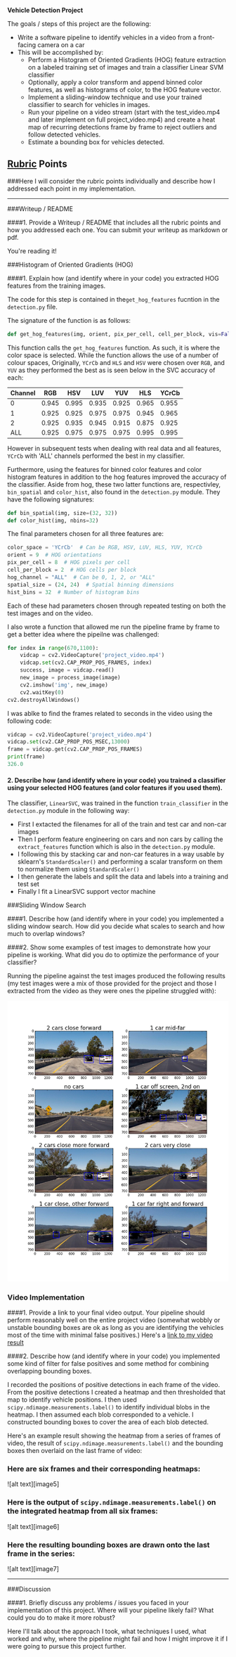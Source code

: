 **Vehicle Detection Project**

The goals / steps of this project are the following:

* Write a software pipeline to identify vehicles in a video from a front-facing camera on a car
* This will be accomplished by:
  * Perform a Histogram of Oriented Gradients (HOG) feature extraction on a labeled training set of images and train a classifier Linear SVM classifier
  * Optionally, apply a color transform and append binned color features, as well as histograms of color, to the HOG feature vector. 
  * Implement a sliding-window technique and use your trained classifier to search for vehicles in images.
  * Run your pipeline on a video stream (start with the test_video.mp4 and later implement on full project_video.mp4) and create a heat map of recurring detections frame by frame to reject outliers and follow detected vehicles.
  * Estimate a bounding box for vehicles detected.

[//]: # (Image References)
[image1]: ./output_images/8_test_images.png "Pipeline run on test images"

## [Rubric](https://review.udacity.com/#!/rubrics/513/view) Points
###Here I will consider the rubric points individually and describe how I addressed each point in my implementation.  

---
###Writeup / README

####1. Provide a Writeup / README that includes all the rubric points and how you addressed each one.  You can submit your writeup as markdown or pdf.

You're reading it!

###Histogram of Oriented Gradients (HOG)

####1. Explain how (and identify where in your code) you extracted HOG features from the training images.

The code for this step is contained in the`get_hog_features` fucntion in the `detection.py` file.

The signature of the function is as follows:
```python
def get_hog_features(img, orient, pix_per_cell, cell_per_block, vis=False, feature_vec=True):
```

This function calls the `get_hog_features` function. As such, it is where the color space is selected. While the function allows the use of a number of colour spaces, Originally,  `YCrCb` and `HLS` and `HSV` were chosen over `RGB`, and `YUV` as they performed the best as is seen below in the SVC accuracy of each:

Channel | RGB | HSV | LUV | YUV | HLS | YCrCb
--------|-----|-----|-----|-----|-----|------
0 | 0.945 | 0.995 | 0.935 | 0.925 | 0.965 | 0.955
1 | 0.925 | 0.925 | 0.975 | 0.975 | 0.945 | 0.965
2 | 0.925 | 0.935 | 0.945 | 0.915 | 0.875 | 0.925
ALL | 0.925 | 0.975 | 0.975 | 0.975 | 0.995 | 0.995

However in subsequent tests when dealing with real data and all features, `YCrCb` with 'ALL' channels performed the best in my classifier.

Furthermore, using the features for binned color features and color histogram features in addition to the hog features improved the accuracy of the classifier. Aside from hog, these two latter functions are, respectivley, `bin_spatial` and `color_hist`, also found in the `detection.py` module. They have the following signatures:

```python
def bin_spatial(img, size=(32, 32))
def color_hist(img, nbins=32)
```

The final parameters chosen for all three features are:
```python
color_space = 'YCrCb'  # Can be RGB, HSV, LUV, HLS, YUV, YCrCb
orient = 9  # HOG orientations
pix_per_cell = 8  # HOG pixels per cell
cell_per_block = 2  # HOG cells per block
hog_channel = "ALL"  # Can be 0, 1, 2, or "ALL"
spatial_size = (24, 24)  # Spatial binning dimensions
hist_bins = 32  # Number of histogram bins
```

Each of these had parameters chosen through repeated testing on both the test images and on the video.

I also wrote a function that allowed me run the pipeline frame by frame to get a better idea where the pipeilne was challenged:

```python
for index in range(670,1100):
    vidcap = cv2.VideoCapture('project_video.mp4')
    vidcap.set(cv2.CAP_PROP_POS_FRAMES, index)
    success, image = vidcap.read()
    new_image = process_image(image)
    cv2.imshow('img', new_image)
    cv2.waitKey(0)
cv2.destroyAllWindows()
```
I was ablke to find the frames related to seconds in the video using the following code:

```python
vidcap = cv2.VideoCapture('project_video.mp4')
vidcap.set(cv2.CAP_PROP_POS_MSEC,13000)
frame = vidcap.get(cv2.CAP_PROP_POS_FRAMES)
print(frame)
326.0
```

#### 2\. Describe how (and identify where in your code) you trained a classifier using your selected HOG features (and color features if you used them).

The classifier, `LinearSVC`, was trained in the function `train_classifier` in the `detection.py` module in the following way:
* First I extacted the filenames for all of the train and test car and non-car images
* Then I perform feature engineering on cars and non cars by calling the `extract_features` function which is also in the `detection.py` module.
* I following this by stacking car and non-car features in a way usable by sklearn's `StandardScaler()` and performing a scalar transform on them to normalize them using `StandardScaler()`
* I then generate the labels and split the data and labels into a training and test set
* Finally I fit a LinearSVC support vector machine

###Sliding Window Search

####1. Describe how (and identify where in your code) you implemented a sliding window search.  How did you decide what scales to search and how much to overlap windows?


####2. Show some examples of test images to demonstrate how your pipeline is working.  What did you do to optimize the performance of your classifier?

Running the pipeline against the test images produced the following results (my test images were a mix of those provided for the project and those I extracted from the video as they were ones the pipeline struggled with):

![alt text][image1]

### Video Implementation

####1. Provide a link to your final video output.  Your pipeline should perform reasonably well on the entire project video (somewhat wobbly or unstable bounding boxes are ok as long as you are identifying the vehicles most of the time with minimal false positives.)
Here's a [link to my video result](./project_video_with_vehicle_detection_3.mp4)


####2. Describe how (and identify where in your code) you implemented some kind of filter for false positives and some method for combining overlapping bounding boxes.

I recorded the positions of positive detections in each frame of the video.  From the positive detections I created a heatmap and then thresholded that map to identify vehicle positions.  I then used `scipy.ndimage.measurements.label()` to identify individual blobs in the heatmap.  I then assumed each blob corresponded to a vehicle.  I constructed bounding boxes to cover the area of each blob detected.  

Here's an example result showing the heatmap from a series of frames of video, the result of `scipy.ndimage.measurements.label()` and the bounding boxes then overlaid on the last frame of video:

### Here are six frames and their corresponding heatmaps:

![alt text][image5]

### Here is the output of `scipy.ndimage.measurements.label()` on the integrated heatmap from all six frames:
![alt text][image6]

### Here the resulting bounding boxes are drawn onto the last frame in the series:
![alt text][image7]



---

###Discussion

####1. Briefly discuss any problems / issues you faced in your implementation of this project.  Where will your pipeline likely fail?  What could you do to make it more robust?

Here I'll talk about the approach I took, what techniques I used, what worked and why, where the pipeline might fail and how I might improve it if I were going to pursue this project further.  

